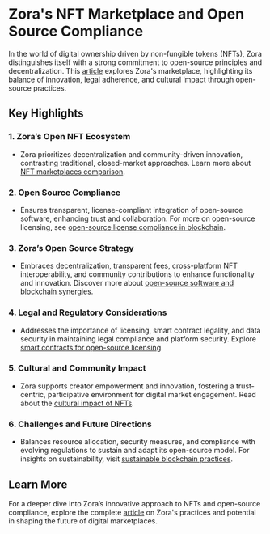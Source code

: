 # Zora's NFT Marketplace and Open Source Compliance

In the world of digital ownership driven by non-fungible tokens (NFTs), Zora distinguishes itself with a strong commitment to open-source principles and decentralization. This [article](https://www.license-token.com/wiki/zora-s-nft-marketplace-and-open-source-compliance) explores Zora's marketplace, highlighting its balance of innovation, legal adherence, and cultural impact through open-source practices.

## Key Highlights

### 1. **Zora’s Open NFT Ecosystem**
- Zora prioritizes decentralization and community-driven innovation, contrasting traditional, closed-market approaches. Learn more about [NFT marketplaces comparison](https://www.license-token.com/wiki/nft-marketplaces-comparison).

### 2. **Open Source Compliance**
- Ensures transparent, license-compliant integration of open-source software, enhancing trust and collaboration. For more on open-source licensing, see [open-source license compliance in blockchain](https://www.license-token.com/wiki/open-source-license-compliance-in-blockchain).

### 3. **Zora’s Open Source Strategy**
- Embraces decentralization, transparent fees, cross-platform NFT interoperability, and community contributions to enhance functionality and innovation. Discover more about [open-source software and blockchain synergies](https://www.license-token.com/wiki/open-source-software-and-blockchain-synergies).

### 4. **Legal and Regulatory Considerations**
- Addresses the importance of licensing, smart contract legality, and data security in maintaining legal compliance and platform security. Explore [smart contracts for open-source licensing](https://www.license-token.com/wiki/smart-contracts-for-open-source-licensing).

### 5. **Cultural and Community Impact**
- Zora supports creator empowerment and innovation, fostering a trust-centric, participative environment for digital market engagement. Read about the [cultural impact of NFTs](https://www.license-token.com/wiki/nft-cultural-impact).

### 6. **Challenges and Future Directions**
- Balances resource allocation, security measures, and compliance with evolving regulations to sustain and adapt its open-source model. For insights on sustainability, visit [sustainable blockchain practices](https://www.license-token.com/wiki/sustainable-blockchain-practices).

## Learn More
For a deeper dive into Zora’s innovative approach to NFTs and open-source compliance, explore the complete [article](https://www.license-token.com/wiki/zora-s-nft-marketplace-and-open-source-compliance) on Zora's practices and potential in shaping the future of digital marketplaces.